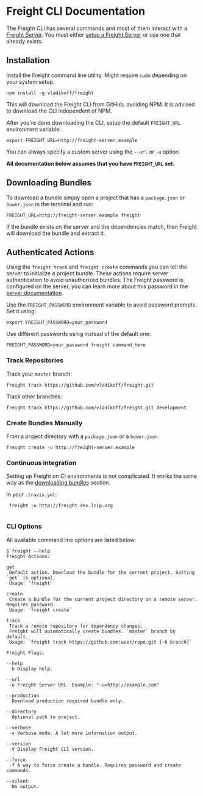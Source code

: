 # Freight CLI Documentation

The Freight CLI has several commands and most of them interact with a [Freight Server](https://github.com/vladikoff/freight-server).
You must either [setup a Freight Server]() or use one that already exists. 

## Installation

Install the Freight command line utility. Might require `sudo` depending on your system setup.

```
npm install -g vladikoff/freight 
```

This will download the Freight CLI from GitHub, avoiding NPM. 
It is advised to download the CLI independent of NPM.

After you're done downloading the CLI, setup the default `FREIGHT_URL` environment variable:
```
export FREIGHT_URL=http://freight-server.example
```

You can always specify a custom server using the `--url` or `-u` option. 

**All documentation below assumes that you have `FREIGHT_URL` set.**

## Downloading Bundles

To download a bundle simply open a project that has a `package.json` or `bower.json` in the terminal and run:
```
FREIGHT_URL=http://freight-server.example freight
```

If the bundle exists on the server and the dependencies match, then Freight will download the bundle and extract it.

## Authenticated Actions

Using the `freight track` and `freight create` commands you can tell the server to initialize a project bundle.
These actions require server authentication to avoid unauthorized bundles.
The Freight password is configured on the server, you can learn more about this password in the [server documentation]().

Use the `FREIGHT_PASSWORD` environment variable to avoid password prompts.
Set it using:
```
export FREIGHT_PASSWORD=your_password
```
Use different passwords using instead of the default one:
```
FREIGHT_PASSWORD=your_password freight command_here
```

### Track Repositories

Track your `master` branch:

``` 
freight track https://github.com/vladikoff/freight.git 
```

Track other branches:

``` 
freight track https://github.com/vladikoff/freight.git development
```

### Create Bundles Manually

From a project directory with a `package.json` or a `bower.json`.

``` 
freight create -u http://freight-server.example
```

### Continuous integration

Setting up Freight on CI environments is not complicated. 
It works the same way as the [downloading bundles](/cli.html#downloading-bundles) section.

In your `.travis.yml`:
```
 freight -u http://freight.dev.lcip.org
 
```

### CLI Options

All available command line options are listed below:

```
$ freight --help
Freight Actions:

get
 Default action. Download the bundle for the current project. Setting `get` is optional. 
 Usage: `freight`

create
 Create a bundle for the current project directory on a remote server. Requires password. 
 Usage: `freight create`

track
 Track a remote repository for dependency changes.
 Freight will automatically create bundles. `master` branch by default. 
 Usage: `freight track https://github.com:user/repo.git [-b branch]`

Freight Flags:

--help
 -h Display help.

--url
 -u Freight Server URL. Example: "-u=http://example.com"

--production
  Download production required bundle only.

--directory
  Optional path to project.

--verbose
 -v Verbose mode. A lot more information output.

--version
 -V Display Freight CLI version.

--force
 -f A way to force create a bundle. Requires password and create commands.

--silent
  No output.
```

